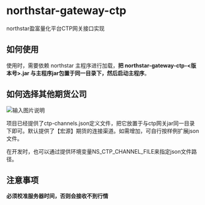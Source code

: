 # northstar-gateway-ctp

northstar盈富量化平台CTP网关接口实现

## 如何使用
使用时，需要依赖 northstar 主程序进行加载，**把 northstar-gateway-ctp-<版本号>.jar 与主程序jar包置于同一目录下，然后启动主程序**。


## 如何选择其他期货公司
![输入图片说明](https://foruda.gitee.com/images/1695827288572876856/57dbd874_1676852.png "屏幕截图")

项目已经提供了ctp-channels.json定义文件，把它放置于与ctp网关jar同一目录下即可。默认提供了【宏源】期货的连接渠道。如需增加，可自行按样例扩展json文件。  

在开发时，也可以通过提供环境变量NS_CTP_CHANNEL_FILE来指定json文件路径。


## 注意事项
**必须校准服务器时间，否则会接收不到行情**
